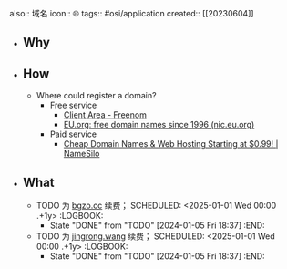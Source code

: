 also:: 域名
icon:: 🌐
tags:: #osi/application
created:: [[20230604]]
- ## Why
- ## How
  - Where could register a domain?
    - Free service
      - [Client Area - Freenom](https://my.freenom.com/clientarea.php)
      - [EU.org: free domain names since 1996 (nic.eu.org)](https://nic.eu.org/)
    - Paid service
      - [Cheap Domain Names & Web Hosting Starting at $0.99! | NameSilo](https://www.namesilo.com/)
- ## What
  - TODO 为 [bgzo.cc](https://www.namesilo.com/account_domains.php) 续费；
    SCHEDULED: <2025-01-01 Wed 00:00 .+1y>
    :LOGBOOK:
    * State "DONE" from "TODO" [2024-01-05 Fri 18:37]
    :END:
  - TODO 为 [jingrong.wang](https://home.console.aliyun.com/) 续费；
    SCHEDULED: <2025-01-01 Wed 00:00 .+1y>
    :LOGBOOK:
    * State "DONE" from "TODO" [2024-01-05 Fri 18:37]
    :END: